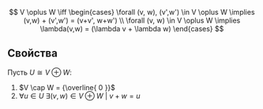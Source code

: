 $$
V \oplus W \iff \begin{cases}
\forall (v, w), (v',w') \in V \oplus W \implies (v,w) + (v',w') = (v+v', w+w') \\
\forall (v, w) \in V \oplus W \implies \lambda(v,w) = (\lambda v + \lambda w)
\end{cases}
$$
## Свойства
Пусть $U \cong V \oplus W$:
1) $V \cap W = {\overline{ 0 }}$
2) $\forall u \in U \ \exists (v, w) \in V \oplus W \ | \ v+w = u$